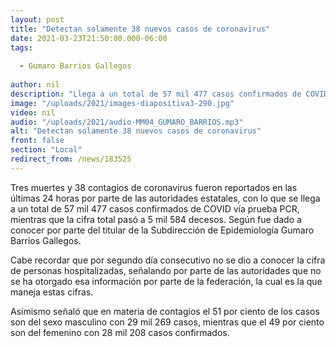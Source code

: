 ```yaml
---
layout: post
title: "Detectan solamente 38 nuevos casos de coronavirus"
date: 2021-03-23T21:50:00.000-06:00
tags:
  
  - Gumaro Barrios Gallegos
  
author: nil
description: "Llega a un total de 57 mil 477 casos confirmados de COVID vía prueba PCR."
image: "/uploads/2021/images-diapositiva3-290.jpg"
video: nil
audio: "/uploads/2021/audio-MM04_GUMARO_BARRIOS.mp3"
alt: "Detectan solamente 38 nuevos casos de coronavirus"
front: false
section: "Local"
redirect_from: /news/183525
---
```


Tres muertes y 38 contagios de coronavirus fueron reportados en las últimas 24 horas por parte de las autoridades estatales, con lo que se llega a un total de 57 mil 477 casos confirmados de COVID vía prueba PCR, mientras que la cifra total pasó a 5 mil 584 decesos. Según fue dado a conocer por parte del titular de la Subdirección de Epidemiología Gumaro Barrios Gallegos.

Cabe recordar que por segundo día consecutivo no se dio a conocer la cifra de personas hospitalizadas, señalando por parte de las autoridades que no se ha otorgado esa información por parte de la federación, la cual es la que maneja estas cifras.

Asimismo señaló que en materia de contagios el 51 por ciento de los casos son del sexo masculino con 29 mil 269 casos, mientras que el 49 por ciento son del femenino con 28 mil 208 casos confirmados.
